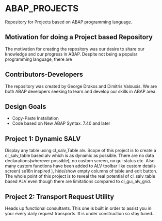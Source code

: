 # ABAP_PROJECTS
Repository for Projects based on ABAP programming language.

## Motivation for doing a Project based Repository

The motivation for creating the repository was our desire to share our knowledge and our progress in ABAP.
Despite not being a popular programming language, there are

## Contributors-Developers

The repository was created by George Drakos and Dimitris Valouxis. We are both ABAP developers 
seeking to learn and develop our skills in ABAP area.

## Design Goals

* Copy-Paste Installation
* Code based on New ABAP Syntax. 7.40 and later

## Project 1: Dynamic SALV

Display any table using cl_salv_Table alv. Scope of this project is to create a cl_salv_table based alv which is
as dynamic as possible. There are no data declarations(wherever possible), no custom screen, no gui status etc.
Also many custom functions have been added to ALV toolbar like custom details screen( se16n inspired ), 
hide/show empty columns of table and edit button. The whole point of this project is to reveal the real potential of 
cl_salv_table based ALV even though there are limitations compared to cl_gui_alv_grid.

## Project 2: Transport Request Utility

Heads up functional consultants. This one is built in order to assist you in your every daily request transports.
It is under construction so stay tuned...
